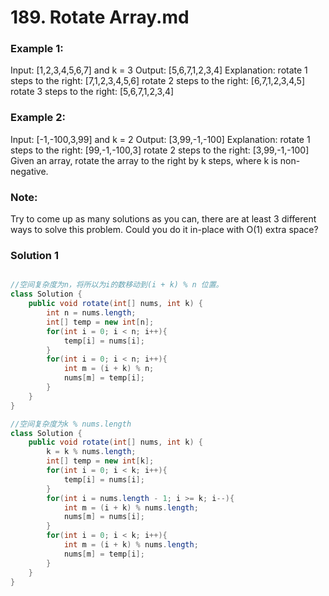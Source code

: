 # 189. Rotate Array.md

### Example 1:

Input: [1,2,3,4,5,6,7] and k = 3
Output: [5,6,7,1,2,3,4]
Explanation:
rotate 1 steps to the right: [7,1,2,3,4,5,6]
rotate 2 steps to the right: [6,7,1,2,3,4,5]
rotate 3 steps to the right: [5,6,7,1,2,3,4]

### Example 2:

Input: [-1,-100,3,99] and k = 2
Output: [3,99,-1,-100]
Explanation: 
rotate 1 steps to the right: [99,-1,-100,3]
rotate 2 steps to the right: [3,99,-1,-100]
Given an array, rotate the array to the right by k steps, where k is non-negative.

### Note:

Try to come up as many solutions as you can, there are at least 3 different ways to solve this problem.
Could you do it in-place with O(1) extra space?

### Solution 1
```java

//空间复杂度为n，将所以为i的数移动到(i + k) % n 位置。
class Solution {
    public void rotate(int[] nums, int k) {
        int n = nums.length;
        int[] temp = new int[n];
        for(int i = 0; i < n; i++){
            temp[i] = nums[i];
        }
        for(int i = 0; i < n; i++){
            int m = (i + k) % n;
            nums[m] = temp[i];
        }
    }
}

//空间复杂度为k % nums.length
class Solution {
    public void rotate(int[] nums, int k) {
        k = k % nums.length;
        int[] temp = new int[k];
        for(int i = 0; i < k; i++){
            temp[i] = nums[i];
        }
        for(int i = nums.length - 1; i >= k; i--){
            int m = (i + k) % nums.length;
            nums[m] = nums[i];
        }
        for(int i = 0; i < k; i++){
            int m = (i + k) % nums.length;
            nums[m] = temp[i];
        }
    }
}
```


